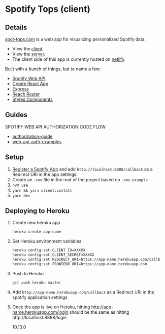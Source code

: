 # Spotify Tops (client)

## Details

[spot-tops.com](https://spot-tops.com) is a web app for visualizing personalized Spotify data.

- View the [client](https://github.com/danydodson/spot-tops-client).
- View the [server](https://github.com/danydodson/spot-tops-server).
- The client side of this app is currently hosted on [netlify](https://app.netlify.com/sites/spot-tops-client/overview).

Built with a bunch of things, but to name a few:

- [Spotify Web API](https://developer.spotify.com/documentation/web-api/)
- [Create React App](https://github.com/facebook/create-react-app)
- [Express](https://expressjs.com/)
- [Reach Router](https://reach.tech/router)
- [Styled Components](https://www.styled-components.com/)

## Guides

SPOTIFY WEB API AUTHORIZATION CODE FLOW

- [authorization-guide](https://developer.spotify.com/documentation/general/guides/authorization-guide/)
- [web-api-auth-examples](https://github.com/spotify/web-api-auth-examples)

## Setup

1. [Register a Spotify App](https://developer.spotify.com/dashboard/applications) and add `http://localhost:8888/callback` as a Redirect URI in the app settings
1. Create an `.env` file in the root of the project based on `.env.example`
1. `nvm use`
1. `yarn && yarn client:install`
1. `yarn dev`

## Deploying to Heroku

1. Create new heroku app

   ```bash
   heroku create app-name
   ```

2. Set Heroku environment variables

   ```bash
   heroku config:set CLIENT_ID=XXXXX
   heroku config:set CLIENT_SECRET=XXXXX
   heroku config:set REDIRECT_URI=https://app-name.herokuapp.com/callback
   heroku config:set FRONTEND_URI=https://app-name.herokuapp.com
   ```

3. Push to Heroku

   ```bash
   git push heroku master
   ```

4. Add `http://app-name.herokuapp.com/callback` as a Redirect URI in the spotify application settings

5. Once the app is live on Heroku, hitting http://app-name.herokuapp.com/login should be the same as hitting http://localhost:8888/login

   10.13.0
